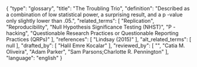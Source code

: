 {
    "type": "glossary",
    "title": "The Troubling Trio",
    "definition": "Described as a combination of low statistical power, a surprising result, and a p -value only slightly lower than .05.",
    "related_terms": [
        "Replication",
        "Reproducibility",
        "Null Hypothesis Significance Testing (NHST)",
        "P -hacking",
        "Questionable Research Practices or Questionable Reporting Practices (QRPs)"
    ],
    "references": [
        "Lindsay (2015)"
    ],
    "alt_related_terms": [
        null
    ],
    "drafted_by": [
        "Halil Emre Kocalar"
    ],
    "reviewed_by": [
        "",
        "Catia M. Oliveira",
        "Adam Parker",
        "Sam Parsons;Charlotte R. Pennington"
    ],
    "language": "english"
}